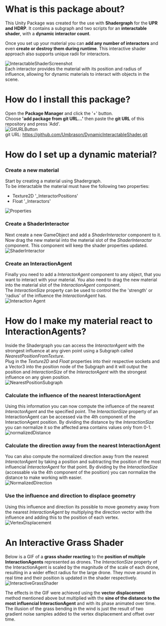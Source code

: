 # What is this package about?
This Unity Package was created for the use with **Shadergraph** for the **UPR and HDRP**.
It contains a subgraph and two scripts for an **interactable shader**, with a **dynamic interactor count**.

Once you set up your material you can **add any number of interactors** and even **create or destroy them during runtime**.
This interactive shader approach also supports unique radii for interactors.

![InteractableShaderScreenshot](https://user-images.githubusercontent.com/45980080/114247004-62feb000-9994-11eb-9d45-ed66c504d2ce.PNG) \
Each interactor provides the material with its position and radius of influence, allowing for dynamic materials to interact with objects in the scene.

# How do I install this package?

Open the **Package Manager** and click the '+' button.\
Choose **'add package from git URL...'** then paste the **git URL** of this repository and press 'Add'.\
![GitURLButton](https://user-images.githubusercontent.com/45980080/114253417-6f8e0300-99aa-11eb-8744-beaf33319d0c.PNG) \
git URL: https://github.com/Umbrason/DynamicInteractableShader.git

# How do I set up a dynamic material?
### Create a new material
Start by creating a material using Shadergraph.\
To be interactable the material must have the following two properties:
* Texture2D '_InteractorPositions'
* Float     '_Interactors' 

![Properties](https://user-images.githubusercontent.com/45980080/114247747-3186e400-9996-11eb-90c5-cc0b9695885e.PNG)

### Create a ShaderInteractor
Next create a new GameObject and add a *ShaderInteractor* component to it.\
Now drag the new material into the material slot of the *ShaderInteractor* component.
This component will keep the shader properties updated.
![ShaderInteractor](https://user-images.githubusercontent.com/45980080/114247043-76aa1680-9994-11eb-8c47-3e4b7f9d4ab8.PNG)

### Create an InteractionAgent
Finally you need to add a *InteractorAgent* component to any object, that you want to interact with your material.
You also need to drag the new material into the material slot of the *InteractionAgent* component.\
The *InteractionSize* property can be used to control the the 'strength' or 'radius' of the influence the *InteractionAgent* has.\
![Interaction Agent](https://user-images.githubusercontent.com/45980080/114247037-74e05300-9994-11eb-8a5d-5fb3bd8c74cb.PNG)

# How do I make my material react to InteractionAgents?
Inside the Shadergraph you can access the *InteractorAgent* with the strongest influence at any given point using a Subgraph called *NearestPositionFromTexture*.\
Plug in the *Texture2D* and *Float* properties into their respective sockets and a Vector3 into the position node of the Subgraph and it will output the position and *InteractionSize* of the *InteractorAgent* with the strongest influence on any given position.\
![NearestPositionSubgraph](https://user-images.githubusercontent.com/45980080/114247641-e1a81d00-9995-11eb-8ec3-4c9a52257bc9.PNG)

### Calculate the influence of the nearest InteractionAgent
Using this information you can now compute the influence of the nearest *InteractorAgent* and the specified point.
The *InteractionSize* property of an InteractionAgent can be accessed via the 4th component of the InteractionAgent position.
By dividing the distance by the *InteractionSize* you can normalize it so the affected area contains values only from 0-1.\
![normalizedDistance](https://user-images.githubusercontent.com/45980080/114248711-a5c28700-9998-11eb-8e93-5d93bc017e67.PNG)


### Calculate the direction away from the nearest InteractionAgent
You can also compute the normalized direction away from the nearest *InteractorAgent* by taking a position and subtracting the position of the most influencial *InteractorAgent* for that point. By dividing by the *InteractionSize* (accessable via the 4th component of the position) you can normalize the distance to make working with easier.\
![NormalizedDirection](https://user-images.githubusercontent.com/45980080/114248707-a529f080-9998-11eb-877c-94a91f081dc1.PNG)

### Use the influence and direction to displace geometry
Using this influence and direction its possible to move geometry away from the nearest *InteractionAgent* by multiplying the direction vector with the influence and adding this to the position of each vertex.\
![VertexDisplacement](https://user-images.githubusercontent.com/45980080/114249975-744bba80-999c-11eb-82a1-8e6e17696aaa.PNG)

# An Interactive Grass Shader
Below is a GIF of a **grass shader reacting** to the **position of multiple InteractionAgents** represented as drones.
The *InteractionSize* property of the InteractionAgent is scaled by the magnitude of the scale of each drone, resulting in a wider effect radius for the large drone.
They move around in real time and their position is updated in the shader respectively.\
![InteractiveGrassShader](https://user-images.githubusercontent.com/45980080/114252098-e2e04680-99a3-11eb-9c89-0bc20f8932b8.gif)

The effects in the GIF were achieved using the **vector displacement** method mentioned above but multiplied with the **sine of the distance to the most influencial  InteractionAgent** and with its phase animated over time.
The illusion of the grass bending in the wind is just the result of two gradient noise samples added to the vertex displacement and offset over time.
